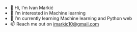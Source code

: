 - 👋 Hi, I’m Ivan Markić
- 👀 I’m interested in Machine learning
- 🌱 I’m currently learning Machine learning and Python web
- 📫 Reach me out on imarkic10@gmail.com
